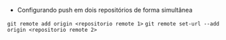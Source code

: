 - Configurando push em dois repositórios de forma simultânea

`git remote add origin <repositorio remote 1>`
`git remote set-url --add origin <repositorio remote 2>`